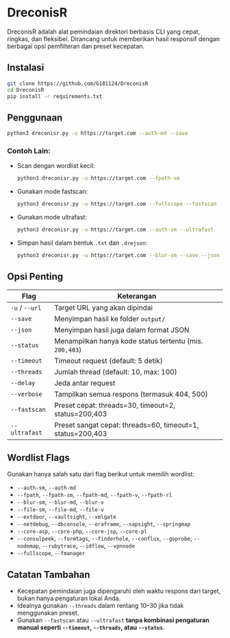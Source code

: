 # DreconisR

DreconisR adalah alat pemindaian direktori berbasis CLI yang cepat, ringkas, dan fleksibel. Dirancang untuk memberikan hasil responsif dengan berbagai opsi pemfilteran dan preset kecepatan.

## Instalasi

```bash
git clone https://github.com/G181124/DreconisR
cd DreconisR
pip install -r requirements.txt
```

## Penggunaan

```bash
python3 dreconisr.py -u https://target.com --auth-md --save
```

### Contoh Lain:

* Scan dengan wordlist kecil:

  ```bash
  python3 dreconisr.py -u https://target.com --fpath-sm
  ```

* Gunakan mode fastscan:

  ```bash
  python3 dreconisr.py -u https://target.com --fullscope --fastscan
  ```

* Gunakan mode ultrafast:

  ```bash
  python3 dreconisr.py -u https://target.com --auth-sm --ultrafast
  ```

* Simpan hasil dalam bentuk `.txt` dan `.drejson`:

  ```bash
  python3 dreconisr.py -u https://target.com --blur-sm --save --json
  ```

## Opsi Penting

| Flag           | Keterangan                                                 |
| -------------- | ---------------------------------------------------------- |
| `-u` / `--url` | Target URL yang akan dipindai                              |
| `--save`       | Menyimpan hasil ke folder `output/`                        |
| `--json`       | Menyimpan hasil juga dalam format JSON                     |
| `--status`     | Menampilkan hanya kode status tertentu (mis. `200,403`)    |
| `--timeout`    | Timeout request (default: 5 detik)                         |
| `--threads`    | Jumlah thread (default: 10, max: 100)                      |
| `--delay`      | Jeda antar request                                         |
| `--verbose`    | Tampilkan semua respons (termasuk 404, 500)                |
| `--fastscan`   | Preset cepat: threads=30, timeout=2, status=200,403        |
| `--ultrafast`  | Preset sangat cepat: threads=60, timeout=1, status=200,403 |

## Wordlist Flags

Gunakan hanya salah satu dari flag berikut untuk memilih wordlist:

* `--auth-sm`, `--auth-md`
* `--fpath`, `--fpath-sm`, `--fpath-md`, `--fpath-v`, `--fpath-rl`
* `--blur-sm`, `--blur-md`, `--blur-v`
* `--file-sm`, `--file-md`, `--file-v`
* `--extdoor`, `--vaultsight`, `--xmlgate`
* `--netdebug`, `--dbconsole`, `--oraframe`, `--sapsight`, `--springmap`
* `--core-asp`, `--core-php`, `--core-jsp`, `--core-pl`
* `--consulpeek`, `--formtags`, `--finderhole`, `--conflux`, `--goprobe`, `--nodemap`, `--rubytrace`, `--idflow`, `--vpnnode`
* `--fullscope`, `--fmanager`

## Catatan Tambahan

* Kecepatan pemindaian juga dipengaruhi oleh waktu respons dari target, bukan hanya pengaturan lokal Anda.
* Idealnya gunakan `--threads` dalam rentang 10–30 jika tidak menggunakan preset.
* Gunakan `--fastscan` atau `--ultrafast` **tanpa kombinasi pengaturan manual seperti `--timeout`, `--threads`, atau `--status`**.
